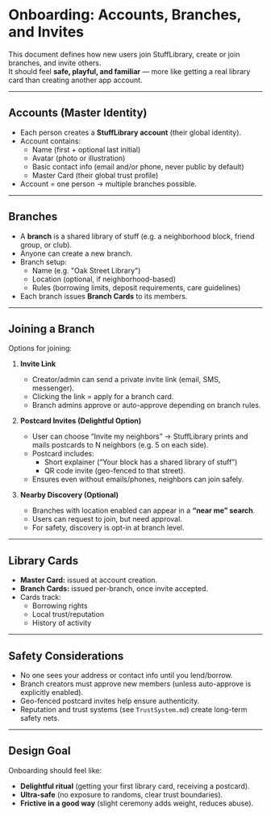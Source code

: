# Onboarding: Accounts, Branches, and Invites

This document defines how new users join StuffLibrary, create or join branches, and invite others.  
It should feel **safe, playful, and familiar** — more like getting a real library card than creating another app account.

---

## Accounts (Master Identity)

- Each person creates a **StuffLibrary account** (their global identity).
- Account contains:
  - Name (first + optional last initial)
  - Avatar (photo or illustration)
  - Basic contact info (email and/or phone, never public by default)
  - Master Card (their global trust profile)
- Account = one person → multiple branches possible.

---

## Branches

- A **branch** is a shared library of stuff (e.g. a neighborhood block, friend group, or club).
- Anyone can create a new branch.
- Branch setup:
  - Name (e.g. "Oak Street Library")
  - Location (optional, if neighborhood-based)
  - Rules (borrowing limits, deposit requirements, care guidelines)
- Each branch issues **Branch Cards** to its members.

---

## Joining a Branch

Options for joining:

1. **Invite Link**
   - Creator/admin can send a private invite link (email, SMS, messenger).
   - Clicking the link = apply for a branch card.
   - Branch admins approve or auto-approve depending on branch rules.

2. **Postcard Invites (Delightful Option)**
   - User can choose “Invite my neighbors” → StuffLibrary prints and mails postcards to N neighbors (e.g. 5 on each side).
   - Postcard includes:
     - Short explainer (“Your block has a shared library of stuff”)
     - QR code invite (geo-fenced to that street).
   - Ensures even without emails/phones, neighbors can join safely.

3. **Nearby Discovery (Optional)**
   - Branches with location enabled can appear in a **“near me” search**.
   - Users can request to join, but need approval.
   - For safety, discovery is opt-in at branch level.

---

## Library Cards

- **Master Card:** issued at account creation.
- **Branch Cards:** issued per-branch, once invite accepted.
- Cards track:
  - Borrowing rights
  - Local trust/reputation
  - History of activity

---

## Safety Considerations

- No one sees your address or contact info until you lend/borrow.
- Branch creators must approve new members (unless auto-approve is explicitly enabled).
- Geo-fenced postcard invites help ensure authenticity.
- Reputation and trust systems (see `TrustSystem.md`) create long-term safety nets.

---

## Design Goal

Onboarding should feel like:

- **Delightful ritual** (getting your first library card, receiving a postcard).
- **Ultra-safe** (no exposure to randoms, clear trust boundaries).
- **Frictive in a good way** (slight ceremony adds weight, reduces abuse).
